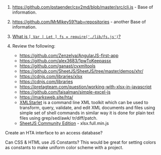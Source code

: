 1. https://github.com/pstaender/csv2md/blob/master/src/cli.js  - Base of information.

2. https://github.com/MrMikey59?tab=repositories  - another Base of information.

3. [What is ```[ Var | Let ] fs = require('./lib/fs.js')```?](https://github.com/MikeMyers59/MikeMyers59/blob/main/JS/Require%20FS.md)

4. Review the following:
    - https://github.com/Zenzelya/AngularJS-first-app 
    - https://github.com/alex3683/1pwToKeepassx 
    - https://github.com/ganast/cvxmltools 
    - https://github.com/SheetJS/SheetJS/tree/master/demos/xhr/ 
    - https://cdnjs.com/libraries/xlsx 
    - https://cdnjs.com/libraries 
    - https://pretagteam.com/question/working-with-xlsx-in-javascript 
    - https://github.com/faisalman/simple-excel-js 
    - https://marksweb.site/hta/
    - [XMLStarlet](https://sourceforge.net/projects/xmlstar/files/xmlstarlet/) is a command line XML toolkit which can be used to transform, query, validate, and edit XML documents and files using simple set of shell commands in similar way it is done for plain text files using grep/sed/awk/ tr/diff/patch.
    - [SheetJS Community Edition](https://docs.sheetjs.com/) - xlsx.full.min.js


Create an HTA interface to an access database? 

Can CSS & HTML use JS Constants?  This would be great for setting colors as constants to make uniform color scheme with a project.

